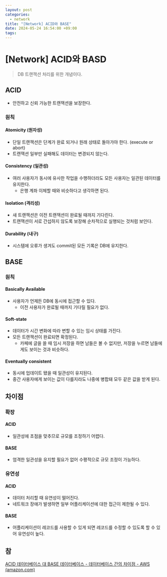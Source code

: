 ```yaml
---
layout: post
categories:
  - network
title: "[Network] ACID와 BASE"
date: 2024-05-24 16:54:00 +09:00
tags:
---
```

# \[Network] ACID와 BASD

>DB 트랜잭션 처리를 위한 개념이다.

## ACID

- 안전하고 신뢰 가능한 트랜잭션을 보장한다.

### 원칙

#### Atomicity (원자성)

- 단일 트랜잭션은 단계가 완료 되거나 원래 상태로 돌아가야 한다. (execute or abort)
- 트랜잭션 일부만 실패해도 데이터는 변경되지 않는다.

#### Consistency (일관성)

- 여러 사용자가 동시에 유사한 작업을 수행하더라도 모든 사용자는 일관된 데이터를 유지한다.
	- 은행 계좌 이체할 때와 비슷하다고 생각하면 된다.

#### Isolation (격리성)

- 새 트랜잭션은 이전 트랜잭션이 완료될 때까지 기다린다.
- 트랜잭션이 서로 간섭하지 않도록 보장해 순차적으로 실행되는 것처럼 보인다.

#### Durability (내구)

- 시스템에 오류가 생겨도 commit된 모든 기록은 DB에 유지한다.

## BASE

### 원칙

#### Basically Available

- 사용자가 언제든 DB에 동시에 접근할 수 있다.
	- 이전 사용자가 완료될 때까지 기다릴 필요가 없다.

#### Soft-state

- 데이터가 시간 변화에 따라 변할 수 있는 임시 상태를 가진다.
- 모든 트랜잭션이 완료되면 확정된다.
	- 카페에 글을 쓸 때 임시 저장을 하면 남들은 볼 수 없지만, 저장을 누르면 남들에게도 보이는 것과 비슷하다.

#### Eventually consistent

- 동시에 업데이트 됐을 때 일관성이 유지된다.
- 중간 사용자에게 보이는 값이 다를지라도 나중에 병합돼 모두 같은 값을 받게 된다.

## 차이점

### 확장

#### ACID

- 일관성에 초점을 맞추므로 규모를 조정하기 어렵다.

#### BASE

- 엄격한 일관성을 유지할 필요가 없어 수평적으로 규모 조정이 가능하다.

### 유연성

#### ACID

- 데이터 처리할 때 유연성이 떨어진다.
- 네트워크 장애가 발생하면 일부 어플리케이션에 대한 접근이 제한될 수 있다.

#### BASE

- 어플리케이션이 레코드를 사용할 수 있게 되면 레코드를 수정할 수 있도록 할 수 있어 유연성이 높다.


## 참

[ACID 데이터베이스 대 BASE 데이터베이스 - 데이터베이스 간의 차이점 - AWS (amazon.com)](https://aws.amazon.com/ko/compare/the-difference-between-acid-and-base-database/)